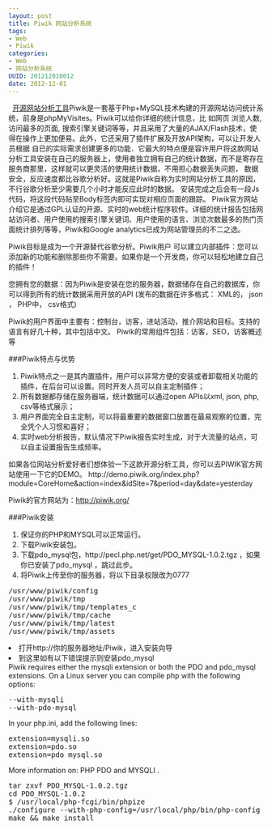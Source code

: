 ```yaml
--- 
layout: post
title: Piwik 网站分析系统 
tags: 
- Web
- Piwik
categories:
- Web 
- 网站分析系统
UUID: 201212010012
date: 2012-12-01
---
```


&nbsp;&nbsp;[开源网站分析工具](http://piwik.org/)Piwik是一套基于Php+MySQL技术构建的开源网站访问统计系统，前身是phpMyVisites。Piwik可以给你详细的统计信息，比 如网页 浏览人数, 访问最多的页面, 搜索引擎关键词等等，并且采用了大量的AJAX/Flash技术，使得在操作上更加便易。此外，它还采用了插件扩展及开放API架构，可以让开发人员根据 自已的实际需求创建更多的功能．它最大的特点便是容许用户将这款网站分析工具安装在自己的服务器上，使用者独立拥有自己的统计数据，而不是寄存在服务商那里，这样就可以更灵活的使用统计数据，不用担心数据丢失问题， 数据安全，反应速度都比谷歌分析好。这就是Piwik自称为实时网站分析工具的原因，不行谷歌分析至少需要几个小时才能反应此时的数据。 安装完成之后会有一段Js代码，将这段代码贴至Body标签内即可实现对相应页面的跟踪。 Piwik官方网站介绍它是通过GPL认证的开源、实时的web统计程序软件。详细的统计报告包括网站访问者、用户使用的搜索引擎关键词、用户使用的语言、浏览次数最多的热门页面统计排列等等，Piwik和Google analytics已成为网站管理员的不二之选。

Piwik目标是成为一个开源替代谷歌分析。Piwik用户 可以建立内部插件：您可以添加新的功能和删除那些你不需要。如果你是一个开发商，你可以轻松地建立自己的插件！

您拥有您的数据：因为Piwik是安装在您的服务器，数据储存在自己的数据库，你可以得到所有的统计数据采用开放的API (发布的数据在许多格式： XML的， json ， PHP中， csv格式)

Piwik的用户界面中主要有：控制台，访客，进站活动，推介网站和目标。支持的语言有好几十种，其中包括中文。
Piwik的常用组件包括：访客，SEO，访客概述等

###Piwik特点与优势
<ol>
<li>Piwik特点之一是其内置插件，用户可以非常方便的安装或者卸载相关功能的插件，在后台可以设置。同时开发人员可以自主定制插件；
</li>
<li>
所有数据都存储在服务器端，统计数据可以通过open APIs以xml, json, php, csv等格式展示；
</li>
<li>
用户界面完全自主定制，可以将最重要的数据窗口放置在最易观察的位置，完全凭个人习惯和喜好；
</li>
<li>
实时web分析报告，默认情况下Piwik报告实时生成，对于大流量的站点，可以自主设置报告生成频率。
</li>
</ol>
如果各位网站分析爱好者们想体验一下这款开源分析工具，你可以去PIWIK官方网站使用一下它的DEMO。
http://demo.piwik.org/index.php?module=CoreHome&action=index&idSite=7&period=day&date=yesterday

Piwik的官方网站为：http://piwik.org/

###Piwik安装
<ol>
<li>保证你的PHP和MYSQL可以正常运行。</li>
<li>下载Piwik安装包。</li>
<li>下载pdo_mysql包，http://pecl.php.net/get/PDO_MYSQL-1.0.2.tgz ，如果你已安装了pdo_mysql ，跳过此步。</li>
<li>将Piwik上传至你的服务器，将以下目录权限改为0777</li>
</ol>
<pre id="bash">
/usr/www/piwik/config 
/usr/www/piwik/tmp 
/usr/www/piwik/tmp/templates_c 
/usr/www/piwik/tmp/cache 
/usr/www/piwik/tmp/latest 
/usr/www/piwik/tmp/assets
</pre>
<li>打开http://你的服务器地址/Piwik，进入安装向导</li>
<li>到这里如有以下错误提示则安装pdo_mysql</li>
</ol>
Piwik requires either the mysqli extension or both the PDO and pdo_mysql extensions.
On a Linux server you can compile php with the following options: 
<pre>
--with-mysqli 
--with-pdo-mysql 
</pre>
In your php.ini, add the following lines: 
<pre>
extension=mysqli.so 
extension=pdo.so 
extension=pdo_mysql.so 
</pre>
More information on: PHP PDO and MYSQLI .
<pre>
tar zxvf PDO_MYSQL-1.0.2.tgz
cd PDO_MYSQL-1.0.2
$ /usr/local/php-fcgi/bin/phpize
./configure --with-php-config=/usr/local/php/bin/php-config  --with-pdo-mysql=/usr/local/mysql --with-mysqli=/usr/local/mysql/bin/mysql_config
make && make install
</pre>
